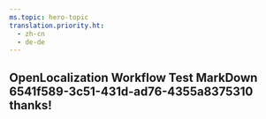 ```yaml
---
ms.topic: hero-topic
translation.priority.ht: 
  - zh-cn
  - de-de
---
```

## OpenLocalization Workflow Test MarkDown 6541f589-3c51-431d-ad76-4355a8375310 thanks!
